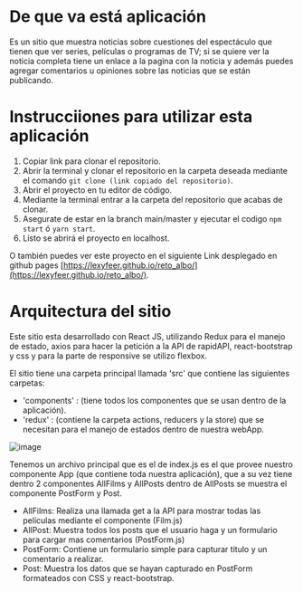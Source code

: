 # De que va está aplicación
Es un sitio que muestra noticias sobre cuestiones del espectáculo que tienen que ver series, películas o programas de TV; si se quiere ver la noticia completa tiene un enlace a la pagina con la noticia y además puedes agregar comentarios u opiniones sobre las noticias que se están publicando.
# Instrucciiones para utilizar esta aplicación

1. Copiar link para clonar el repositorio.
2. Abrir la terminal y clonar el repositorio en la carpeta deseada mediante el comando `git clone (link copiado del repositorio)`.
3. Abrir el proyecto en tu editor de código.
4. Mediante la terminal entrar a la carpeta del repositorio que acabas de clonar.
5. Asegurate de estar en la branch main/master y ejecutar el codigo `npm start` ó `yarn start`.
6. Listo se abrirá el proyecto en localhost.

O también puedes ver este proyecto en el siguiente Link desplegado en github pages [https://lexyfeer.github.io/reto_albo/](https://lexyfeer.github.io/reto_albo/).

# Arquitectura del sitio
Este sitio esta desarrollado con React JS, utilizando Redux para el manejo de estado, axios para hacer la petición a la API de rapidAPI, react-bootstrap y css y para la parte de responsive se utilizo flexbox.

El sitio tiene una carpeta principal llamada 'src' que contiene las siguientes carpetas:
- 'components' : (tiene todos los componentes que se usan dentro de la aplicación).
- 'redux' : (contiene la carpeta actions, reducers y la store) que se necesitan para el manejo de estados dentro de nuestra webApp.

![image](https://user-images.githubusercontent.com/47005949/121105987-c0fc1800-c7ca-11eb-96f0-b34fc49c0b25.png)

Tenemos un archivo principal que es el de index.js es el que provee nuestro componente App (que contiene toda nuestra aplicación), que a su vez tiene dentro 2 componentes AllFilms y AllPosts dentro de AllPosts se muestra el componente PostForm y Post.
  * AllFilms: Realiza una llamada get a la API para mostrar todas las películas mediante el componente (Film.js) 
  * AllPost: Muestra todos los posts que el usuario haga y un formulario para cargar mas comentarios (PostForm.js)
  * PostForm: Contiene un formulario simple para capturar titulo y un comentario a realizar.
  * Post: Muestra los datos que se hayan capturado en PostForm formateados con CSS y react-bootstrap.


